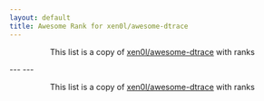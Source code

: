 ```yaml
---
layout: default
title: Awesome Rank for xen0l/awesome-dtrace
---
```


<p align="center">
	This list is a copy of <a href="https://github.com/xen0l/awesome-dtrace">xen0l/awesome-dtrace</a> with ranks
</p>
---
---
<p align="center">
	This list is a copy of <a href="https://github.com/xen0l/awesome-dtrace">xen0l/awesome-dtrace</a> with ranks
</p>
